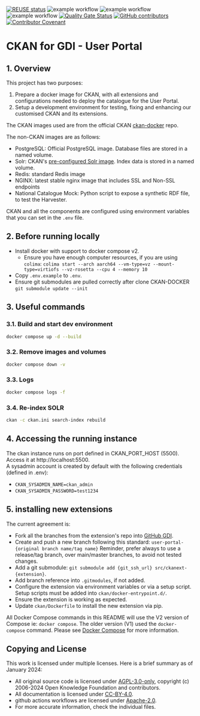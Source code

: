 <!--
SPDX-FileCopyrightText: 2024 PNED G.I.E.

SPDX-License-Identifier: CC-BY-4.0
-->

[![REUSE status](https://api.reuse.software/badge/github.com/GenomicDataInfrastructure/gdi-userportal-ckan-docker)](https://api.reuse.software/info/github.com/GenomicDataInfrastructure/gdi-userportal-ckan-docker)
![example workflow](https://github.com/GenomicDataInfrastructure/gdi-userportal-ckan-docker/actions/workflows/main.yml/badge.svg)
![example workflow](https://github.com/GenomicDataInfrastructure/gdi-userportal-ckan-docker/actions/workflows/release.yml/badge.svg)
![example workflow](https://github.com/GenomicDataInfrastructure/gdi-userportal-ckan-docker/actions/workflows/test.yml/badge.svg)
[![Quality Gate Status](https://sonarcloud.io/api/project_badges/measure?project=GenomicDataInfrastructure_gdi-userportal-ckan-docker&metric=alert_status)](https://sonarcloud.io/summary/new_code?id=GenomicDataInfrastructure_gdi-userportal-ckan-docker)
[![GitHub contributors](https://img.shields.io/github/contributors/GenomicDataInfrastructure/gdi-userportal-ckan-docker)](https://github.com/GenomicDataInfrastructure/gdi-userportal-ckan-docker/graphs/contributors)
[![Contributor Covenant](https://img.shields.io/badge/Contributor%20Covenant-2.1-4baaaa.svg)](code_of_conduct.md)

# CKAN for GDI - User Portal

## 1. Overview

This project has two purposes:
1. Prepare a docker image for CKAN, with all extensions and configurations needed to deploy the catalogue for the User Portal.
2. Setup a development environment for testing, fixing and enhancing our customised CKAN and its extensions.

The CKAN images used are from the official CKAN [ckan-docker](https://github.com/ckan/ckan-docker-base) repo.

The non-CKAN images are as follows:

* PostgreSQL: Official PostgreSQL image. Database files are stored in a named volume.
* Solr: CKAN's [pre-configured Solr image](https://github.com/ckan/ckan-solr). Index data is stored in a named volume.
* Redis: standard Redis image
* NGINX: latest stable nginx image that includes SSL and Non-SSL endpoints
* National Catalogue Mock: Python script to expose a synthetic RDF file, to test the Harvester.

CKAN and all the components are configured using environment variables that you can set in the `.env` file.

## 2. Before running locally

* Install docker with support to docker compose v2.
  * Ensure you have enough computer resources, if you are using `colima`: `colima start --arch aarch64 --vm-type=vz --mount-type=virtiofs --vz-rosetta --cpu 4 --memory 10`
* Copy `.env.example` to `.env`.
* Ensure git submodules are pulled correctly after clone CKAN-DOCKER `git submodule update --init`

## 3. Useful commands

### 3.1. Build and start dev environment
```bash
docker compose up -d --build
```

### 3.2. Remove images and volumes
```bash
docker compose down -v
```

### 3.3. Logs
```bash
docker compose logs -f
```

### 3.4. Re-index SOLR
```bash
ckan -c ckan.ini search-index rebuild
```

## 4. Accessing the running instance

The ckan instance runs on port defined in CKAN_PORT_HOST (5500). Access it at http://localhost:5500.  
A sysadmin account is created by default with the following credentials (defined in .env):
- `CKAN_SYSADMIN_NAME=ckan_admin`
- `CKAN_SYSADMIN_PASSWORD=test1234`


## 5. installing new extensions

The current agreement is:
* Fork all the branches from the extension's repo into [GitHub GDI](https://github.com/GenomicDataInfrastructure).
* Create and push a new branch following this standard: `user-portal-{original branch name/tag name}`
  Reminder, prefer always to use a release/tag branch, over main/master branches, to avoid not tested changes.
* Add a git submodule: `git submodule add {git_ssh_url} src/ckanext-{extension}`.
* Add branch reference into `.gitmodules`, if not added.
* Configure the extension via environment variables or via a setup script. Setup scripts must be added into `ckan/docker-entrypoint.d/`.
* Ensure the extension is working as expected.
* Update `ckan/Dockerfile` to install the new extension via pip.

All Docker Compose commands in this README will use the V2 version of Compose ie: `docker compose`. The older version (V1) 
used the `docker-compose` command. Please see [Docker Compose](https://docs.docker.com/compose/compose-v2/) for
more information.

Copying and License
-------------------

This work is licensed under multiple licenses. Here is a brief summary as of January 2024:

- All original source code is licensed under [AGPL-3.0-only](./LICENSES/AGPL-3.0-only.txt), copyright (c) 2006-2024 Open Knowledge Foundation and contributors.
- All documentation is licensed under [CC-BY-4.0](./LICENSES/CC-BY-4.0.txt).
- github actions workflows are licensed under [Apache-2.0](./LICENSES/Apache-2.txt).
- For more accurate information, check the individual files.
